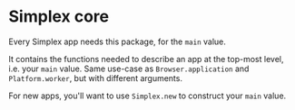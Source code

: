 # Simplex core

Every Simplex app needs this package, for the `main` value.

It contains the functions needed to describe an app at the top-most level, i.e. your `main` value. Same use-case as `Browser.application` and `Platform.worker`, but with different arguments.

For new apps, you'll want to use `Simplex.new` to construct your `main` value.
